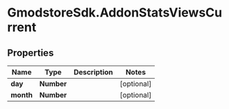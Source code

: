 # GmodstoreSdk.AddonStatsViewsCurrent

## Properties

Name | Type | Description | Notes
------------ | ------------- | ------------- | -------------
**day** | **Number** |  | [optional] 
**month** | **Number** |  | [optional] 


